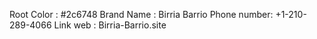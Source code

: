 Root Color : #2c6748
Brand Name : Birria Barrio
Phone number: +1-210-289-4066
Link web : Birria-Barrio.site 